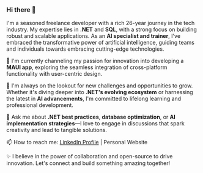 ### Hi there 👋

I'm a seasoned freelance developer with a rich 26-year journey in the tech industry. My expertise lies in **.NET** and **SQL**, with a strong focus on building robust and scalable applications. As an **AI specialist and trainer**, I've embraced the transformative power of artificial intelligence, guiding teams and individuals towards embracing cutting-edge technologies.

🔭 I'm currently channeling my passion for innovation into developing a **MAUI app**, exploring the seamless integration of cross-platform functionality with user-centric design.

🌱 I'm always on the lookout for new challenges and opportunities to grow. Whether it's diving deeper into **.NET's evolving ecosystem** or harnessing the latest in **AI advancements**, I'm committed to lifelong learning and professional development.

💬 Ask me about **.NET best practices**, **database optimization**, or **AI implementation strategies**—I love to engage in discussions that spark creativity and lead to tangible solutions.

📫 How to reach me: [LinkedIn Profile](www.linkedin.com/in/briansenecal) | Personal Website

✨ I believe in the power of collaboration and open-source to drive innovation. Let's connect and build something amazing together!

<!---
LensOfLove/LensOfLove is a ✨ special ✨ repository because its `README.md` (this file) appears on your GitHub profile.
You can click the Preview link to take a look at your changes.
--->
